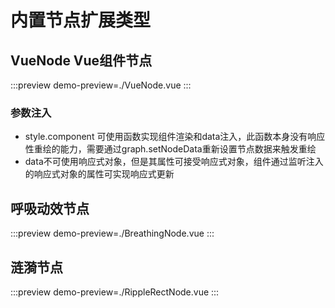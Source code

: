 # 内置节点扩展类型

## VueNode Vue组件节点

:::preview
demo-preview=./VueNode.vue
:::


### 参数注入

- style.component 可使用函数实现组件渲染和data注入，此函数本身没有响应性重绘的能力，需要通过graph.setNodeData重新设置节点数据来触发重绘
- data不可使用响应式对象，但是其属性可接受响应式对象，组件通过监听注入的响应式对象的属性可实现响应式更新

## 呼吸动效节点

:::preview
demo-preview=./BreathingNode.vue
:::


## 涟漪节点

:::preview
demo-preview=./RippleRectNode.vue
:::


